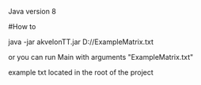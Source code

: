 Java version 8

#How to

java -jar akvelonTT.jar D://ExampleMatrix.txt

or you can run Main with arguments "ExampleMatrix.txt"

example txt located in the root of the project
